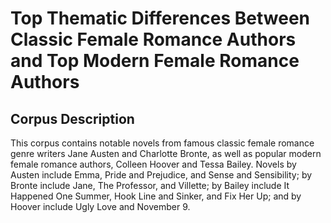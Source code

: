 # Top Thematic Differences Between Classic Female Romance Authors and Top Modern Female Romance Authors

## Corpus Description
This corpus contains notable novels from famous classic female romance genre writers Jane Austen and Charlotte Bronte, as well as popular modern female romance authors, Colleen Hoover and Tessa Bailey. Novels by Austen include Emma, Pride and Prejudice, and Sense and Sensibility; 
by Bronte include Jane, The Professor, and Villette; by Bailey include It Happened One Summer, Hook Line and Sinker, and Fix Her Up; and by Hoover include Ugly Love and November 9.
